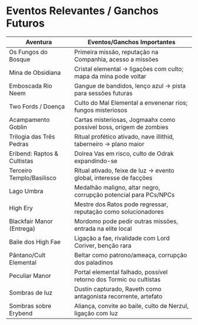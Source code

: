 # Eventos Relevantes / Ganchos Futuros

| Aventura                                  | Eventos/Ganchos Importantes                                         |
|--------------------------------------------|---------------------------------------------------------------------|
| Os Fungos do Bosque                       | Primeira missão, reputação na Companhia, acesso a missões           |
| Mina de Obsidiana                         | Cristal elemental → ligações com culto; mapa da mina pode voltar    |
| Emboscada Rio Neem                        | Gangue de bandidos, lenço azul → pista para sessões futuras         |
| Two Fords / Doença                        | Culto do Mal Elemental a envenenar rios; fungos misteriosos         |
| Acampamento Goblin                        | Cartas misteriosas, Jogmaahx como possível boss, origem de zombies  |
| Trilogia das Três Pedras                  | Ritual profético ativado, nave illithid, taberneiro → plano maior   |
| Eribend: Raptos & Cultistas               | Dolrea Vas em risco, culto de Odrak expandindo-se                   |
| Terceiro Templo/Basilisco                 | Ritual ativado, feixe de luz → evento global, interesse de facções  |
| Lago Umbra                                | Medalhão maligno, altar negro, corrupção potencial para PCs/NPCs    |
| High Ery                                  | Mestre dos Ratos pode regressar, reputação como solucionadores      |
| Blackfair Manor (Entrega)                 | Mordomo pode pedir outras missões, entrada na elite local           |
| Baile dos High Fae                        | Ligação a fae, rivalidade com Lord Coriver, benção rara             |
| Pântano/Cult Elemental                    | Beltar como patrono/ameaça, corrupção dos paladinos                 |
| Peculiar Manor                            | Portal elemental falhado, possível retorno dos Tormic ou cultistas  |
| Sombras de Iuz                            | Dustin capturado, Raveth como antagonista recorrente, artefato      |
| Sombras sobre Erybend                     | Aliança, convite ao baile, culto de Nerzul, ligação com Iuz         |
